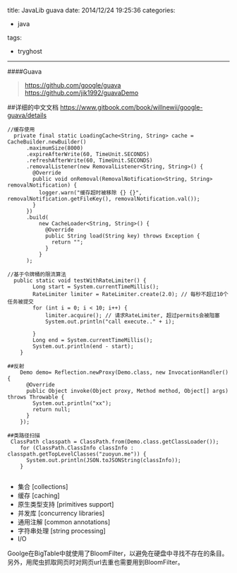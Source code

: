title: JavaLib guava
date: 2014/12/24 19:25:36
categories:

 - java 


tags:

- tryghost

---

####Guava
>https://github.com/google/guava
>https://github.com/jik1992/guavaDemo

##详细的中文文档
https://www.gitbook.com/book/willnewii/google-guava/details

```language-java
//缓存使用
  private final static LoadingCache<String, String> cache = CacheBuilder.newBuilder()
      .maximumSize(8000)
      .expireAfterWrite(60, TimeUnit.SECONDS)
      .refreshAfterWrite(60, TimeUnit.SECONDS)
      .removalListener(new RemovalListener<String, String>() {
        @Override
        public void onRemoval(RemovalNotification<String, String> removalNotification) {
          logger.warn("缓存超时被移除 {} {}", removalNotification.getFileKey(), removalNotification.val());
        }
      })
      .build(
          new CacheLoader<String, String>() {
            @Override
            public String load(String key) throws Exception {
              return "";
            }
          }
      );

//基于令牌桶的限流算法
  public static void testWithRateLimiter() {  
        Long start = System.currentTimeMillis();  
        RateLimiter limiter = RateLimiter.create(2.0); // 每秒不超过10个任务被提交  
        for (int i = 0; i < 10; i++) {  
            limiter.acquire(); // 请求RateLimiter, 超过permits会被阻塞  
            System.out.println("call execute.." + i);  
              
        }  
        Long end = System.currentTimeMillis();            
        System.out.println(end - start);         
    }  

##反射
    Demo demo= Reflection.newProxy(Demo.class, new InvocationHandler() {
      @Override
      public Object invoke(Object proxy, Method method, Object[] args) throws Throwable {
        System.out.println("xx");
        return null;
      }
    });

##类路径扫描
 ClassPath classpath = ClassPath.from(Demo.class.getClassLoader());
    for (ClassPath.ClassInfo classInfo : classpath.getTopLevelClasses("zuoyun.me")) {
      System.out.println(JSON.toJSONString(classInfo));
    }


```

* 集合 [collections] 
* 缓存 [caching] 
* 原生类型支持 [primitives support] 
* 并发库 [concurrency libraries] 
* 通用注解 [common annotations] 
* 字符串处理 [string processing] 
* I/O 

Goolge在BigTable中就使用了BloomFilter，以避免在硬盘中寻找不存在的条目。 
另外，用爬虫抓取网页时对网页url去重也需要用到BloomFilter。








